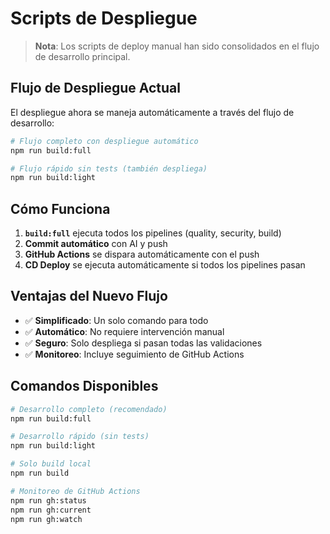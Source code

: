 # Scripts de Despliegue

> **Nota**: Los scripts de deploy manual han sido consolidados en el flujo de desarrollo principal.

## Flujo de Despliegue Actual

El despliegue ahora se maneja automáticamente a través del flujo de desarrollo:

```bash
# Flujo completo con despliegue automático
npm run build:full

# Flujo rápido sin tests (también despliega)
npm run build:light
```

## Cómo Funciona

1. **`build:full`** ejecuta todos los pipelines (quality, security, build)
2. **Commit automático** con AI y push
3. **GitHub Actions** se dispara automáticamente con el push
4. **CD Deploy** se ejecuta automáticamente si todos los pipelines pasan

## Ventajas del Nuevo Flujo

- ✅ **Simplificado**: Un solo comando para todo
- ✅ **Automático**: No requiere intervención manual
- ✅ **Seguro**: Solo despliega si pasan todas las validaciones
- ✅ **Monitoreo**: Incluye seguimiento de GitHub Actions

## Comandos Disponibles

```bash
# Desarrollo completo (recomendado)
npm run build:full

# Desarrollo rápido (sin tests)
npm run build:light

# Solo build local
npm run build

# Monitoreo de GitHub Actions
npm run gh:status
npm run gh:current
npm run gh:watch
```